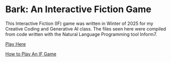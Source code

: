 # Bark: An Interactive Fiction Game

This Interactive Fiction (IF) game was written in Winter of 2025 for my Creative Coding and Generative AI class. The files seen here were compiled from code written with the Natural Language Programming tool Inform7.

[Play Here](https://giselen523.github.io/InteractiveFiction/)

[How to Play An IF Game](https://giselen523.github.io/InteractiveFiction/Postcard.pdf)
